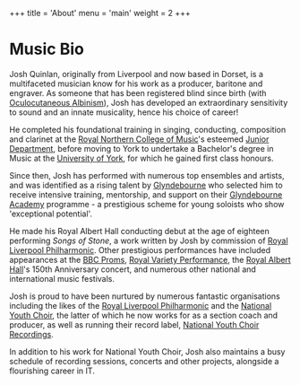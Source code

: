 +++
title = 'About'
menu = 'main'
weight = 2
+++

# Music Bio

Josh Quinlan, originally from Liverpool and now based in Dorset, is a multifaceted musician know for his work as a producer, baritone and engraver. As someone that has been registered blind since birth (with [Oculocutaneous Albinism](https://www.nhs.uk/conditions/albinism/)), Josh has developed an extraordinary sensitivity to sound and an innate musicality, hence his choice of career!

He completed his foundational training in singing, conducting, composition and clarinet at the [Royal Northern College of Music](https://www.rncm.ac.uk)'s esteemed [Junior Department](https://www.rncm.ac.uk/study-here/junior-rncm/), before moving to York to undertake a Bachelor's degree in Music at the [University of York](https://www.york.ac.uk), for which he gained first class honours.

Since then, Josh has performed with numerous top ensembles and artists, and was identified as a rising talent by [Glyndebourne](https://www.glyndebourne.com) who selected him to receive intensive training, mentorship, and support on their [Glyndebourne Academy](https://www.glyndebourne.com/take-part/glyndebourne-academy/) programme - a prestigious scheme for young soloists who show 'exceptional potential'.

He made his Royal Albert Hall conducting debut at the age of eighteen performing *Songs of Stone*, a work written by Josh by commission of [Royal Liverpool Philharmonic](https://liverpoolphil.com). Other prestigious performances have included appearances at the [BBC Proms](https://www.bbc.co.uk/proms), [Royal Variety Performance](https://www.royalvarietycharity.org/royal-variety-performance-home), the [Royal Albert Hall](https://www.royalalberthall.com/)'s 150th Anniversary concert, and numerous other national and international music festivals.

Josh is proud to have been nurtured by numerous fantastic organisations including the likes of the [Royal Liverpool Philharmonic](https://liverpoolphil.com) and the [National Youth Choir](https://nationalyouthchoir.org.uk), the latter of which he now works for as a section coach and producer, as well as running their record label, [National Youth Choir Recordings](https://www.nationalyouthchoir.org.uk/recordings).

In addition to his work for National Youth Choir, Josh also maintains a busy schedule of recording sessions, concerts and other projects, alongside a flourishing career in IT.
